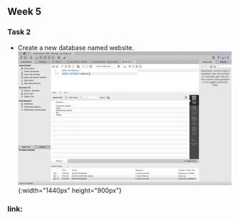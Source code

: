 ## Week 5

### Task 2

- Create a new database named website.
  ![Local Image](./screenshot/task2-1.png){:width="1440px" height="900px"}

### link:
